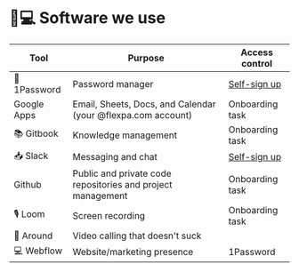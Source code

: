 # 👩💻 Software we use



| Tool         | Purpose                                                      | Access control                                                                              |
| ------------ | ------------------------------------------------------------ | ------------------------------------------------------------------------------------------- |
| 🔑 1Password | Password manager                                             | [Self-sign up](https://flexpa.1password.com/teamjoin/invitation/OUXDZTEOCZA57E2QDLGVJNZICY) |
|  Google Apps | Email, Sheets, Docs, and Calendar (your @flexpa.com account) | Onboarding task                                                                             |
| 📚 Gitbook   | Knowledge management                                         | Onboarding task                                                                             |
| 📥 Slack     | Messaging and chat                                           | [Self-sign up](https://join.slack.com/t/automate-medical/signup)                            |
| Github       | Public and private code repositories and project management  | Onboarding task                                                                             |
| 🎙 Loom      | Screen recording                                             | Onboarding task                                                                             |
| 🔮 Around    | Video calling that doesn't suck                              |                                                                                             |
| 💻 Webflow   | Website/marketing presence                                   | 1Password                                                                                   |
